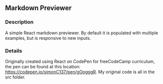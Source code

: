 ## Markdown Previewer

### Description
A simple React markdown previewer. By default it is populated with multiple examples, but is responsive to new inputs.

### Details
Originally created using React on CodePen for freeCodeCamp curriculum, the pen can be found at this location: https://codepen.io/simonC137/pen/gOogggR. My original code is all in the src folder.

